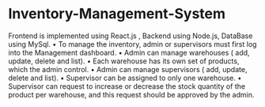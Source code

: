 # Inventory-Management-System 
Frontend is implemented using React.js ,
Backend using Node.js,
DataBase using MySql.
• To manage the inventory, admin or supervisors must first log into the Management dashboard.
• Admin can manage warehouses ( add, update, delete and list). 
• Each warehouse has its own set of products, which the admin control.
• Admin can manage supervisors ( add, update, delete and list).
• Supervisor can be assigned to only one warehouse.
• Supervisor can request to increase or decrease the stock quantity of the product per warehouse, and this request should be approved by the admin.
